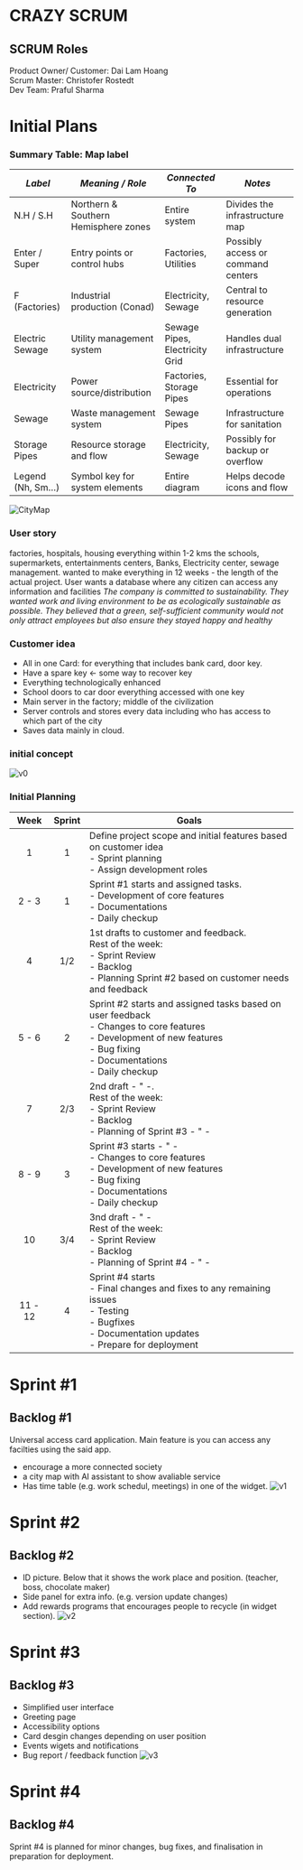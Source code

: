 # CRAZY SCRUM
## SCRUM Roles
Product Owner/ Customer: Dai Lam Hoang<br>
Scrum Master: Christofer Rostedt<br>
Dev Team: Praful Sharma

# Initial Plans

### Summary Table: Map label

| *Label*          | *Meaning / Role*                     | *Connected To*                 | *Notes*                            |
| ---------------- | ------------------------------------ | ------------------------------ | ---------------------------------- |
| N.H / S.H        | Northern & Southern Hemisphere zones | Entire system                  | Divides the infrastructure map     |
| Enter / Super    | Entry points or control hubs         | Factories, Utilities           | Possibly access or command centers |
| F (Factories)    | Industrial production (Conad)        | Electricity, Sewage            | Central to resource generation     |
| Electric Sewage  | Utility management system            | Sewage Pipes, Electricity Grid | Handles dual infrastructure        |
| Electricity      | Power source/distribution            | Factories, Storage Pipes       | Essential for operations           |
| Sewage           | Waste management system              | Sewage Pipes                   | Infrastructure for sanitation      |
| Storage Pipes    | Resource storage and flow            | Electricity, Sewage            | Possibly for backup or overflow    |
| Legend (Nh, Sm…) | Symbol key for system elements       | Entire diagram                 | Helps decode icons and flow        |

![CityMap](https://github.com/HoangDaiLam/SCRUM/blob/main/images/v3.jpg?raw=true)

### User story
factories, hospitals, housing everything within 1-2 kms
the schools, supermarkets, entertainments centers, Banks, Electricity center, sewage management.
wanted to make everything in 12 weeks - the length of the actual project.
User wants a database where any citizen can access any information and facilities
*The company is committed to sustainability. They wanted work and living environment to be as ecologically sustainable as possible. They believed that a green, self-sufficient community would not only attract employees but also ensure they stayed happy and healthy*

### Customer idea
- All in one Card: for everything that includes bank card, door key.
- Have a spare key <- some way to recover key
- Everything technologically enhanced
- School doors to car door everything accessed with one key
- Main server in the factory; middle of the civilization
- Server controls and stores every data including who has access to which part of the city
- Saves data mainly in cloud.

### initial concept
![v0](https://github.com/HoangDaiLam/SCRUM/blob/main/images/city.jpg?raw=true)

### Initial Planning

|  Week   | Sprint | Goals                                                                                                                                                                            |
| :-----: | :----: | -------------------------------------------------------------------------------------------------------------------------------------------------------------------------------- |
|    1    |   1    | Define project scope and initial features based on customer idea<br>- Sprint planning<br>- Assign development roles                                                              |
|  2 - 3  |   1    | Sprint #1 starts and assigned tasks.<br>- Development of core features<br>- Documentations<br>- Daily checkup                                                                    |
|    4    |  1/2   | 1st drafts to customer and feedback. <br>Rest of the week:<br>- Sprint Review<br>- Backlog<br>- Planning Sprint #2 based on customer needs and feedback                          |
|  5 - 6  |   2    | Sprint #2 starts and assigned tasks based on user feedback<br>- Changes to core features<br>- Development of new features<br>- Bug fixing<br>- Documentations<br>- Daily checkup |
|    7    |  2/3   | 2nd draft - " -.<br>Rest of the week:<br>- Sprint Review<br>- Backlog<br>- Planning of Sprint #3 - " -                                                                           |
|  8 - 9  |   3    | Sprint #3 starts - " -<br>- Changes to core features<br>- Development of new features<br>- Bug fixing<br>- Documentations<br>- Daily checkup                                     |
|   10    |  3/4   | 3nd draft - " -<br>Rest of the week:<br>- Sprint Review<br>- Backlog<br>- Planning of Sprint #4 - " -                                                                            |
| 11 - 12 |   4    | Sprint #4 starts<br>- Final changes and fixes to any remaining issues<br>- Testing<br>- Bugfixes<br>- Documentation updates<br>- Prepare for deployment                          |

# Sprint #1
## Backlog #1
Universal access card application. Main feature is you can access any facilties using the said app. 
- encourage a more connected society
- a city map with AI assistant to show avaliable service
- Has time table (e.g. work schedul, meetings) in one of the widget.
![v1](https://github.com/HoangDaiLam/SCRUM/blob/main/images/v1.jpg?raw=true)

# Sprint #2
## Backlog #2
- ID picture. Below that it shows the work place and position. (teacher, boss, chocolate maker)
- Side panel for extra info. (e.g. version update changes)
- Add rewards programs that encourages people to recycle (in widget section).
![v2](https://github.com/HoangDaiLam/SCRUM/blob/main/images/v2.jpg?raw=true)

# Sprint #3
## Backlog #3
- Simplified user interface
- Greeting page
- Accessibility options
- Card desgin changes depending on user position
- Events wigets and notifications
- Bug report / feedback function
![v3](https://github.com/HoangDaiLam/SCRUM/blob/main/images/v3.jpg?raw=true)

# Sprint #4
## Backlog #4
Sprint #4 is planned for minor changes, bug fixes, and finalisation in preparation for deployment.